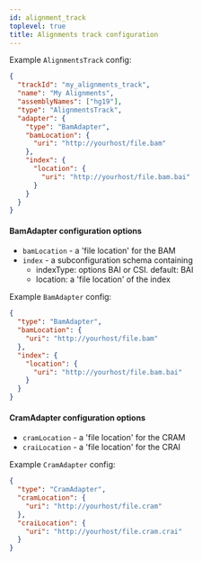 ```yaml
---
id: alignment_track
toplevel: true
title: Alignments track configuration
---
```


Example `AlignmentsTrack` config:

```json
{
  "trackId": "my_alignments_track",
  "name": "My Alignments",
  "assemblyNames": ["hg19"],
  "type": "AlignmentsTrack",
  "adapter": {
    "type": "BamAdapter",
    "bamLocation": {
      "uri": "http://yourhost/file.bam"
    },
    "index": {
      "location": {
        "uri": "http://yourhost/file.bam.bai"
      }
    }
  }
}
```

#### BamAdapter configuration options

- `bamLocation` - a 'file location' for the BAM
- `index` - a subconfiguration schema containing
  - indexType: options BAI or CSI. default: BAI
  - location: a 'file location' of the index

Example `BamAdapter` config:

```json
{
  "type": "BamAdapter",
  "bamLocation": {
    "uri": "http://yourhost/file.bam"
  },
  "index": {
    "location": {
      "uri": "http://yourhost/file.bam.bai"
    }
  }
}
```

#### CramAdapter configuration options

- `cramLocation` - a 'file location' for the CRAM
- `craiLocation` - a 'file location' for the CRAI

Example `CramAdapter` config:

```json
{
  "type": "CramAdapter",
  "cramLocation": {
    "uri": "http://yourhost/file.cram"
  },
  "craiLocation": {
    "uri": "http://yourhost/file.cram.crai"
  }
}
```
